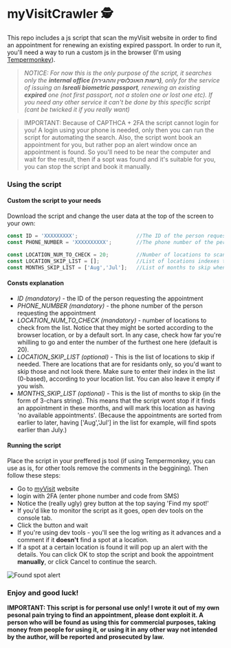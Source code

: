 # myVisitCrawler 🕵️
This repo includes a js script that scan the myVisit website in order to find an appointment for renewing an existing expired passport.
In order to run it, you'll need a way to run a custom js in the browser (I'm using [Tempermonkey](https://chrome.google.com/webstore/detail/tampermonkey/dhdgffkkebhmkfjojejmpbldmpobfkfo)).

>_NOTICE:
For now this is the only purpose of the script, it searches only the **internal office (רשות האוכלוסין וההגירה)**, only for the service of issuing an **Isreali biometric passport**, renewing an existing **expired** one (not first passport, not a stolen one or lost one etc). If you need any other service it can't be done by this specific script (cant be twicked it if you really want)_



>IMPORTANT: Because of CAPTHCA + 2FA the script cannot login for you! A login using your phone is needed, only then you can run the script for automating the search. Also, the script wont book an appointment for you, but rather pop an alert window once an appointment is found. So you'll need to be near the computer and wait for the result, then if a sopt was found and it's suitable for you, you can stop the script and book it manually.

### Using the script
#### Custom the script to your needs
Download the script and change the user data at the top of the screen to your own:

```js
const ID = 'XXXXXXXXX';                   //The ID of the person requesting the appointment
const PHONE_NUMBER = 'XXXXXXXXXX';        //The phone number of the person requesting the appointment

const LOCATION_NUM_TO_CHECK = 20;         //Number of locations to scan
const LOCATION_SKIP_LIST = [];            //List of locations indexes to skip (0-based) - for example [13,20]
const MONTHS_SKIP_LIST = ['Aug','Jul'];   //List of months to skip when looking for an appointment
```

#### Consts explanation
- _ID (mandatory)_ - the ID of the person requesting the appointment
- _PHONE_NUMBER (mandatory)_ - the phone number of the person requesting the appointment
- _LOCATION_NUM_TO_CHECK (mandatory)_ - number of locations to check from the list. Notice that they might be sorted according to the browser location, or by a default sort. In any case, check how far you're whilling to go and enter the number of the furthest one here (default is 20).
- _LOCATION_SKIP_LIST (optional)_ - This is the list of locations to skip if needed. There are locations that are for residants only, so you'd want to skip those and not look there. Make sure to enter their index in the list (0-based), according to your location list. You can also leave it empty if you wish.
- _MONTHS_SKIP_LIST (optional)_ - This is the list of months to skip (in the form of 3-chars string). This means that the script wont stop if it finds an appointment in these months, and will mark this location as having 'no available appointments'. (Because the appointments are sorted from earlier to later, having ['Aug','Jul'] in the list for example, will find spots earlier than July.)

#### Running the script
Place the script in your preffered js tool (if using Tempermonkey, you can use as is, for other tools remove the comments in the beggining). Then follow these steps:
- Go to [myVisit](https://myvisit.com/#!/home/il) website 
- login with 2FA (enter phone number and code from SMS)
- Notice the (really ugly) grey button at the top saying 'Find my spot!'
- If you'd like to monitor the script as it goes, open dev tools on the console tab. 
- Click the button and wait
- If you're using dev tools - you'll see the log writing as it advances and a comment if it **doesn't** find a spot at a location.
- If a spot at a certain location is found it will pop up an alert with the details. You can click OK to stop the script and book the appointment **manually**, or click Cancel to continue the search.

<img alt="Found spot alert" src="https://user-images.githubusercontent.com/7942533/222116023-bf43ae49-534e-4bba-bca1-80cf13d8d088.png" />

### Enjoy and good luck!



**IMPORTANT: This script is for personal use only! I wrote it out of my own pesonal pain trying to find an appointment, please dont exploit it. A person who will be found as using this for commercial purposes, taking money from people for using it, or using it in any other way not intended by the author, will be reported and prosecuted by law.**

